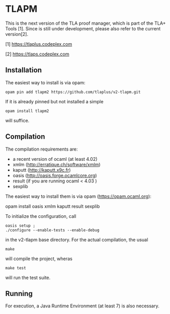 # TLAPM

This is the next version of the TLA proof manager, which is part of the
 TLA+ Tools [1]. Since is still under development, please also refer to the
 current version[2].

[1] https://tlaplus.codeplex.com

[2] https://tlaps.codeplex.com


## Installation
The easiest way to install is via opam:

    opam pin add tlapm2 https://github.com/tlaplus/v2-tlapm.git

If it is already pinned but not installed a simple

    opam install tlapm2

will suffice.

## Compilation
The compilation requirements are:

* a recent version of ocaml (at  least 4.02)
* xmlm (http://erratique.ch/software/xmlm)
* kaputt (http://kaputt.x9c.fr)
* oasis (http://oasis.forge.ocamlcore.org)
* result (if you are running ocaml < 4.03 )
* sexplib

The easiest way to install them is via opam (https://opam.ocaml.org):

opam install oasis xmlm kaputt result sexplib

To initialize the configuration, call

    oasis setup ;
    ./configure --enable-tests --enable-debug

in the v2-tlapm base directory. For the actual compilation, the usual

    make

will compile the project, wheras

    make test

will run the test suite.

## Running

For execution, a Java Runtime Environment (at least 7) is also necessary.
